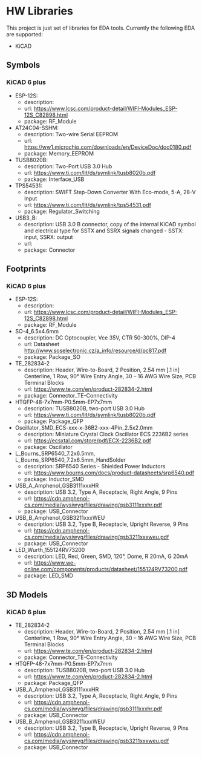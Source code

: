 # HW Libraries
This project is just set of libraries for EDA tools. Currently the following EDA are supported:
* KiCAD

## Symbols
### KiCAD 6 plus
* ESP-12S:
  * description: 
  * url: https://www.lcsc.com/product-detail/WIFI-Modules_ESP-12S_C82898.html
  * package: RF_Module
* AT24C04-SSHM:
  * description: Two-wire Serial EEPROM
  * url: https://ww1.microchip.com/downloads/en/DeviceDoc/doc0180.pdf
  * package: Memory_EEPROM
* TUSB8020B:
  * description: Two-Port USB 3.0 Hub
  * url: https://www.ti.com/lit/ds/symlink/tusb8020b.pdf
  * package: Interface_USB
* TPS54531:
  * description: SWIFT Step-Down Converter With Eco-mode, 5-A, 28-V Input
  * url: https://www.ti.com/lit/ds/symlink/tps54531.pdf
  * package: Regulator_Switching
* USB3_B:
  * description: USB 3.0 B connector, copy of the internal KiCAD symbol and electrical type for SSTX and SSRX signals changed - SSTX: input, SSRX: output
  * url:
  * package: Connector

## Footprints
### KiCAD 6 plus
* ESP-12S:
  * description: 
  * url: https://www.lcsc.com/product-detail/WIFI-Modules_ESP-12S_C82898.html
  * package: RF_Module
* SO-4_6.5x4.6mm
  * description: DC Optocoupler, Vce 35V, CTR 50-300%, DIP-4
  * url: Datasheet	http://www.soselectronic.cz/a_info/resource/d/pc817.pdf
  * package: Package_SO
* TE_282834-2
  * description: Header, Wire-to-Board, 2 Position, 2.54 mm [.1 in] Centerline, 1 Row, 90° Wire Entry Angle, 30 – 16 AWG Wire Size, PCB Terminal Blocks
  * url: https://www.te.com/en/product-282834-2.html
  * package: Connector_TE-Connectivity
* HTQFP-48-7x7mm-P0.5mm-EP7x7mm
  * description: TUSB8020B, two-port USB 3.0 Hub
  * url: https://www.ti.com/lit/ds/symlink/tusb8020b.pdf
  * package: Package_QFP
* Oscillator_SMD_ECS-xxx-x-36B2-xxx-4Pin_2.5x2.0mm
  * description: Miniature Crystal Clock Oscillator ECS 2236B2 series
  * url: https://ecsxtal.com/store/pdf/ECX-2236B2.pdf
  * package: Oscillator
* L_Bourns_SRP6540_7.2x6.5mm, L_Bourns_SRP6540_7.2x6.5mm_HandSolder
  * description: SRP6540 Series - Shielded Power Inductors
  * url: https://www.bourns.com/docs/product-datasheets/srp6540.pdf
  * package: Inductor_SMD
* USB_A_Amphenol_GSB3111xxxHR
  * description: USB 3.2, Type A, Receptacle, Right Angle, 9 Pins
  * url: https://cdn.amphenol-cs.com/media/wysiwyg/files/drawing/gsb3111xxxhr.pdf
  * package: USB_Connector
* USB_B_Amphenol_GSB3211xxxWEU
  * description: USB 3.2, Type B, Receptacle, Upright Reverse, 9 Pins
  * url: https://cdn.amphenol-cs.com/media/wysiwyg/files/drawing/gsb3211xxxweu.pdf
  * package: USB_Connector
* LED_Wurth_155124RV73200
  * description: LED, Red, Green, SMD, 120°, Dome, R 20mA, G 20mA
  * url: https://www.we-online.com/components/products/datasheet/155124RV73200.pdf
  * package: LED_SMD

## 3D Models
### KiCAD 6 plus
* TE_282834-2
  * description: Header, Wire-to-Board, 2 Position, 2.54 mm [.1 in] Centerline, 1 Row, 90° Wire Entry Angle, 30 – 16 AWG Wire Size, PCB Terminal Blocks
  * url: https://www.te.com/en/product-282834-2.html
  * package: Connector_TE-Connectivity
* HTQFP-48-7x7mm-P0.5mm-EP7x7mm
  * description: TUSB8020B, two-port USB 3.0 Hub
  * url: https://www.te.com/en/product-282834-2.html
  * package: Package_QFP
* USB_A_Amphenol_GSB3111xxxHR
  * description: USB 3.2, Type A, Receptacle, Right Angle, 9 Pins
  * url: https://cdn.amphenol-cs.com/media/wysiwyg/files/drawing/gsb3111xxxhr.pdf
  * package: USB_Connector
* USB_B_Amphenol_GSB3211xxxWEU
  * description: USB 3.2, Type B, Receptacle, Upright Reverse, 9 Pins
  * url: https://cdn.amphenol-cs.com/media/wysiwyg/files/drawing/gsb3211xxxweu.pdf
  * package: USB_Connector
